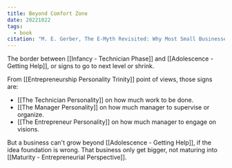 ```yaml
---
title: Beyond Comfort Zone
date: 20221022
tags:
  - book
citation: "M. E. Gerber, The E-Myth Revisited: Why Most Small Businesses Don’t Work and What to Do About It. Harper Collins, 2009."
---
```

The border between [[Infancy - Technician Phase]] and [[Adolescence - Getting Help]], or signs to go to next level or shrink. 

From [[Entrepreneurship Personality Trinity]] point of views, those signs are:
- [[The Technician Personality]] on how much work to be done.
- [[The Manager Personality]] on how much manager to supervise or organize.
- [[The Entrepreneur Personality]] on how much manager to engage on visions.

But a business can't grow beyond [[Adolescence - Getting Help]], if the idea foundation is wrong. That business only get bigger, not maturing into [[Maturity - Entrepreneurial Perspective]].